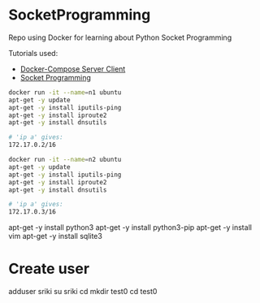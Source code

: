 # SocketProgramming
Repo using Docker for learning about Python Socket Programming

Tutorials used:
 - [Docker-Compose Server Client](https://www.freecodecamp.org/news/a-beginners-guide-to-docker-how-to-create-a-client-server-side-with-docker-compose-12c8cf0ae0aa/)
 - [Socket Programming](https://lipyeow.github.io/ics421s18/morea/sockets/experience-sockets.html)


```bash
docker run -it --name=n1 ubuntu
apt-get -y update
apt-get -y install iputils-ping
apt-get -y install iproute2
apt-get -y install dnsutils

# 'ip a' gives:
172.17.0.2/16

docker run -it --name=n2 ubuntu
apt-get -y update
apt-get -y install iputils-ping
apt-get -y install iproute2
apt-get -y install dnsutils

# 'ip a' gives:
172.17.0.3/16

```

apt-get -y install python3
apt-get -y install python3-pip
apt-get -y install vim
apt-get -y install sqlite3

# Create user
adduser sriki
su sriki
cd
mkdir test0
cd test0